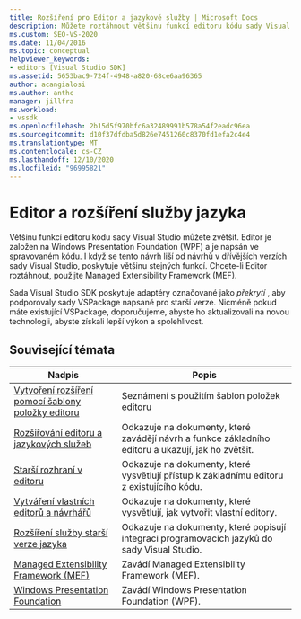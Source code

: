 ```yaml
---
title: Rozšíření pro Editor a jazykové služby | Microsoft Docs
description: Můžete roztáhnout většinu funkcí editoru kódu sady Visual Studio, který je implementován pomocí Windows Presentation Foundation a je napsán ve spravovaném kódu.
ms.custom: SEO-VS-2020
ms.date: 11/04/2016
ms.topic: conceptual
helpviewer_keywords:
- editors [Visual Studio SDK]
ms.assetid: 5653bac9-724f-4948-a820-68ce6aa96365
author: acangialosi
ms.author: anthc
manager: jillfra
ms.workload:
- vssdk
ms.openlocfilehash: 2b15d5f970bfc6a32489991b578a54f2eadc96ea
ms.sourcegitcommit: d10f37dfdba5d826e7451260c8370fd1efa2c4e4
ms.translationtype: MT
ms.contentlocale: cs-CZ
ms.lasthandoff: 12/10/2020
ms.locfileid: "96995821"
---
```

# <a name="editor-and-language-service-extensions"></a>Editor a rozšíření služby jazyka
Většinu funkcí editoru kódu sady Visual Studio můžete zvětšit. Editor je založen na Windows Presentation Foundation (WPF) a je napsán ve spravovaném kódu. I když se tento návrh liší od návrhů v dřívějších verzích sady Visual Studio, poskytuje většinu stejných funkcí. Chcete-li Editor roztáhnout, použijte Managed Extensibility Framework (MEF).

 Sada Visual Studio SDK poskytuje adaptéry označované jako *překrytí* , aby podporovaly sady VSPackage napsané pro starší verze. Nicméně pokud máte existující VSPackage, doporučujeme, abyste ho aktualizovali na novou technologii, abyste získali lepší výkon a spolehlivost.

## <a name="related-topics"></a>Související témata

|Nadpis|Popis|
|-----------|-----------------|
|[Vytvoření rozšíření pomocí šablony položky editoru](../extensibility/creating-an-extension-with-an-editor-item-template.md)|Seznámení s použitím šablon položek editoru|
|[Rozšiřování editoru a jazykových služeb](../extensibility/extending-the-editor-and-language-services.md)|Odkazuje na dokumenty, které zavádějí návrh a funkce základního editoru a ukazují, jak ho zvětšit.|
|[Starší rozhraní v editoru](/previous-versions/visualstudio/visual-studio-2015/extensibility/legacy-interfaces-in-the-editor?preserve-view=true&view=vs-2015)|Odkazuje na dokumenty, které vysvětlují přístup k základnímu editoru z existujícího kódu.|
|[Vytváření vlastních editorů a návrhářů](../extensibility/creating-custom-editors-and-designers.md)|Odkazuje na dokumenty, které vysvětlují, jak vytvořit vlastní editory.|
|[Rozšíření služby starší verze jazyka](../extensibility/internals/legacy-language-service-extensibility.md)|Odkazuje na dokumenty, které popisují integraci programovacích jazyků do sady Visual Studio.|
|[Managed Extensibility Framework (MEF)](/dotnet/framework/mef/index)|Zavádí Managed Extensibility Framework (MEF).|
|[Windows Presentation Foundation](/dotnet/framework/wpf/index)|Zavádí Windows Presentation Foundation (WPF).|
